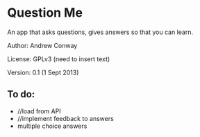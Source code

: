 Question Me
===========

An app that asks questions, gives answers so that you can learn.

Author: Andrew Conway

License: GPLv3 (need to insert text)

Version: 0.1 (1 Sept 2013)

## To do:
* //load from API
* //implement feedback to answers
* multiple choice answers

